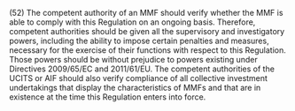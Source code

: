 (52) The competent authority of an MMF should verify whether the MMF is able to comply with this Regulation on an ongoing basis. Therefore, competent authorities should be given all the supervisory and investigatory powers, including the ability to impose certain penalties and measures, necessary for the exercise of their functions with respect to this Regulation. Those powers should be without prejudice to powers existing under Directives 2009/65/EC and 2011/61/EU. The competent authorities of the UCITS or AIF should also verify compliance of all collective investment undertakings that display the characteristics of MMFs and that are in existence at the time this Regulation enters into force.